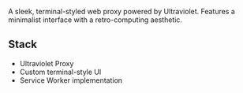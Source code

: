 A sleek, terminal-styled web proxy powered by Ultraviolet. Features a minimalist interface with a retro-computing aesthetic. 

## Stack
- Ultraviolet Proxy
- Custom terminal-style UI
- Service Worker implementation

